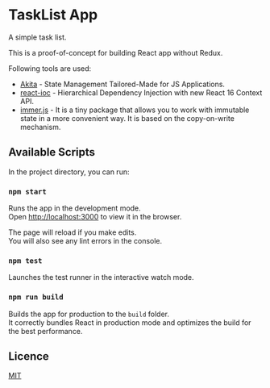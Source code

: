 # TaskList App

A simple task list.

This is a proof-of-concept for building React app without Redux.

Following tools are used:

- [Akita](https://github.com/datorama/akita) - State Management Tailored-Made for JS Applications.
- [react-ioc](https://github.com/gnaeus/react-ioc) - Hierarchical Dependency Injection with new React 16 Context API.
- [immer.js](https://github.com/immerjs/immer) - It is a tiny package that allows you to work with immutable state in a more convenient way. It is based on the copy-on-write mechanism.

## Available Scripts

In the project directory, you can run:

### `npm start`

Runs the app in the development mode.<br>
Open [http://localhost:3000](http://localhost:3000) to view it in the browser.

The page will reload if you make edits.<br>
You will also see any lint errors in the console.

### `npm test`

Launches the test runner in the interactive watch mode.<br>

### `npm run build`

Builds the app for production to the `build` folder.<br>
It correctly bundles React in production mode and optimizes the build for the best performance.

## Licence

[MIT](LICENSE)
